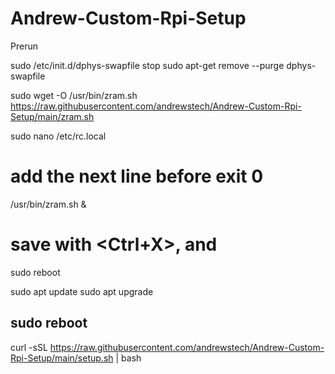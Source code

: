 # Andrew-Custom-Rpi-Setup

Prerun

sudo /etc/init.d/dphys-swapfile stop
sudo apt-get remove --purge dphys-swapfile

sudo wget -O /usr/bin/zram.sh https://raw.githubusercontent.com/andrewstech/Andrew-Custom-Rpi-Setup/main/zram.sh

sudo nano /etc/rc.local
# add the next line before exit 0
/usr/bin/zram.sh &
# save with <Ctrl+X>, <Y> and <Enter>
  
 sudo reboot
 
 sudo apt update
 sudo apt upgrade
 
 sudo reboot
----------------------------------------------
curl -sSL https://raw.githubusercontent.com/andrewstech/Andrew-Custom-Rpi-Setup/main/setup.sh | bash
